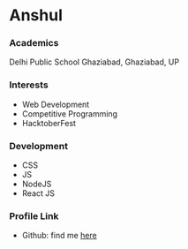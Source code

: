 # Anshul

### Academics

Delhi Public School Ghaziabad, Ghaziabad, UP

### Interests
- Web Development
- Competitive Programming
- HacktoberFest

### Development

- CSS
- JS
- NodeJS
- React JS

### Profile Link

- Github: find me [here](https://github.com/garganshul108)
